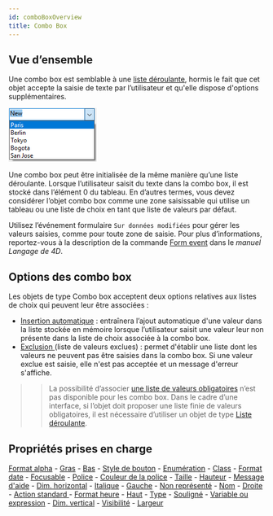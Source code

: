 ```yaml
---
id: comboBoxOverview
title: Combo Box
---
```


## Vue d’ensemble

Une combo box est semblable à une [liste déroulante](dropdownList_Overview.md#overview), hormis le fait que cet objet accepte la saisie de texte par l’utilisateur et qu'elle dispose d'options supplémentaires.

![](../assets/en/FormObjects/combo_box.png)

Une combo box peut être initialisée de la même manière qu’une liste déroulante. Lorsque l’utilisateur saisit du texte dans la combo box, il est stocké dans l’élément 0 du tableau. En d’autres termes, vous devez considérer l’objet combo box comme une zone saisissable qui utilise un tableau ou une liste de choix en tant que liste de valeurs par défaut.

Utilisez l’événement formulaire `Sur données modifiées` pour gérer les valeurs saisies, comme pour toute zone de saisie. Pour plus d’informations, reportez-vous à la description de la commande [Form event](https://doc.4d.com/4Dv17R5/4D/17-R5/Form-event.301-4127796.en.html) dans le *manuel Langage de 4D*.

## Options des combo box

Les objets de type Combo box acceptent deux options relatives aux listes de choix qui peuvent leur être associées :

- [Insertion automatique](properties_DataSource.md#automatic-insertion) : entraînera l’ajout automatique d'une valeur dans la liste stockée en mémoire lorsque l’utilisateur saisit une valeur leur non présente dans la liste de choix associée à la combo box.
- [Exclusion ](properties_RangeOfValues.md#excluded-list) (liste de valeurs exclues) : permet d'établir une liste dont les valeurs ne peuvent pas être saisies dans la combo box. Si une valeur exclue est saisie, elle n'est pas acceptée et un message d'erreur s'affiche.
> > La possibilité d’associer [une liste de valeurs obligatoires](properties_RangeOfValues.md#required-list) n’est pas disponible pour les combo box. Dans le cadre d’une interface, si l’objet doit proposer une liste finie de valeurs obligatoires, il est nécessaire d’utiliser un objet de type [Liste déroulante](dropdownList_Overview.md#overview).

## Propriétés prises en charge

[Format alpha](properties_Display.md#alpha-format) - [Gras](properties_Text.md#bold) - [Bas](properties_CoordinatesAndSizing.md#bottom) - [Style de bouton](properties_TextAndPicture.md#button-style) - [Enumération](properties_DataSource.md#choice-list) - [Class](properties_Object.md#css-class) - [Format date](properties_Display.md#date-format) - [Focusable](properties_Entry.md#focusable) - [Police](properties_Text.md#font) - [Couleur de la police](properties_Text.md#font-color) - [Taille](properties_Text.md#font-size) - [Hauteur](properties_CoordinatesAndSizing.md#height) - [Message d'aide](properties_Help.md#help-tip) - [Dim. horizontal](properties_ResizingOptions.md#horizontal-sizing) - [Italique](properties_Text.md#italic) - [Gauche](properties_CoordinatesAndSizing.md#left) - [Non représenté](properties_Display.md#not-rendered) - [Nom](properties_Object.md#object-name) - [Droite](properties_CoordinatesAndSizing.md#right) - [Action standard ](properties_Action.md#standard-action) - [Format heure](properties_Display.md#time-format) - [Haut](properties_CoordinatesAndSizing.md#top) - [Type](properties_Object.md#type) - [Souligné](properties_Text.md#underline) - [Variable ou expression](properties_Object.md#variable-or-expression) - [Dim. vertical](properties_ResizingOptions.md#vertical-sizing) - [Visibilité](properties_Display.md#visibility) - [Largeur](properties_CoordinatesAndSizing.md#width)  

